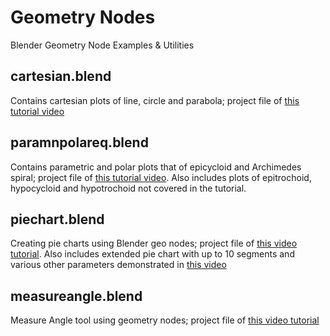 # Geometry Nodes

Blender Geometry Node Examples & Utilities

## cartesian.blend
Contains cartesian plots of line, circle and parabola; project file of [this tutorial video](https://youtu.be/V6VdmOlLgcM)

## paramnpolareq.blend
Contains parametric and polar plots that of epicycloid and Archimedes spiral; project file of [this tutorial video](https://youtu.be/3Z_as4UEJLA). Also includes plots of epitrochoid, hypocycloid and hypotrochoid not covered in the tutorial.

## piechart.blend
Creating pie charts using Blender geo nodes; project file of [this video tutorial](https://youtu.be/19ptQCVCak0). Also includes extended pie chart with up to 10 segments and various other parameters demonstrated in [this video](https://youtu.be/Ry8ySp-Fsmw)

## measureangle.blend
Measure Angle tool using geometry nodes; project file of [this video tutorial](https://youtu.be/zbFoJiug8Ss)
